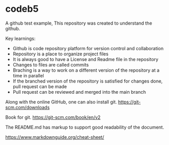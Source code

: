 # codeb5

A github test example, This repository was created to understand the github.

Key learnings:
  + Github is code repository platform for version control and collaboration
  + Repository is a place to organize project files
  + It is always good to have a License and Readme file in the repository
  + Changes to files are called commits
  + Braching is a way to work on a different version of the repository at a time in parallel
  + If the branched version of the repository is satisfied for changes done, pull request can be made
  + Pull request can be reviewed and merged into the main branch
  
Along with the online GitHub, one can also install git.
https://git-scm.com/downloads

Book for git.
https://git-scm.com/book/en/v2

The README.md has markup to support good readability of the document.

https://www.markdownguide.org/cheat-sheet/


